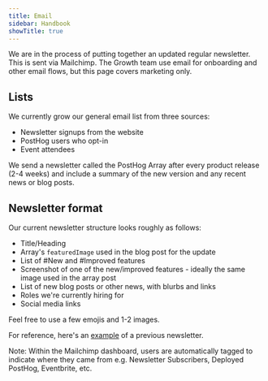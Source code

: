 ```yaml
---
title: Email
sidebar: Handbook
showTitle: true
---
```


We are in the process of putting together an updated regular newsletter. This is sent via Mailchimp. The Growth team use email for onboarding and other email flows, but this page covers marketing only. 

## Lists

We currently grow our general email list from three sources:
- Newsletter signups from the website
- PostHog users who opt-in
- Event attendees

We send a newsletter called the PostHog Array after every product release (2-4 weeks) and include a summary of the new version and any recent news or blog posts.  

## Newsletter format

Our current newsletter structure looks roughly as follows:
- Title/Heading
- Array's `featuredImage` used in the blog post for the update
- List of #New and #Improved features
- Screenshot of one of the new/improved features - ideally the same image used in the array post
- List of new blog posts or other news, with blurbs and links
- Roles we're currently hiring for
- Social media links

Feel free to use a few emojis and 1-2 images.

For reference, here's an [example](https://us19.campaign-archive.com/?e=__test_email__&u=292207b434c26e77b45153b96&id=a60742692b) of a previous newsletter.

Note: Within the Mailchimp dashboard, users are automatically tagged to indicate where they came from e.g. Newsletter Subscribers, Deployed PostHog, Eventbrite, etc.
